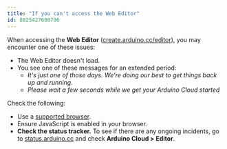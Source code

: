```yaml
---
title: "If you can't access the Web Editor"
id: 8825427680796
---
```


When accessing the **Web Editor** ([create.arduino.cc/editor](https://create.arduino.cc/editor)), you may encounter one of these issues:

* The Web Editor doesn't load.
* You see one of these messages for an extended period:
  * _It's just one of those days. We're doing our best to get things back up and running._
  * _Please wait a few seconds while we get your Arduino Cloud started_

Check the following:

* Use a [supported browser](https://support.arduino.cc/hc/en-us/articles/360020454099-What-browsers-are-supported-by-the-Web-Editor-).
* Ensure JavaScript is enabled in your browser.
* **Check the status tracker.** To see if there are any ongoing incidents, go to [status.arduino.cc](https://status.arduino.cc/) and check **Arduino Cloud > Editor**.
